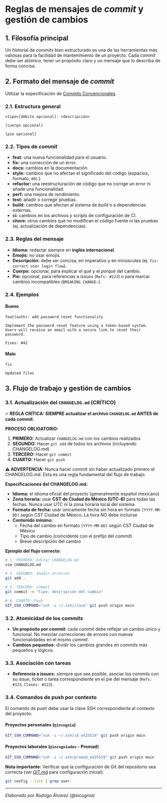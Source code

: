 # Reglas de mensajes de *commit* y gestión de cambios

## 1. Filosofía principal

Un historial de *commits* bien estructurado es una de las herramientas más valiosas para la facilidad de mantenimiento de un proyecto. Cada *commit* debe ser atómico, tener un propósito claro y un mensaje que lo describa de forma concisa.

## 2. Formato del mensaje de *commit*

Utilizar la especificación de [Commits Convencionales](https://www.conventionalcommits.org/en/v1.0.0/).

### 2.1. Estructura general

```
<tipo>[ámbito opcional]: <descripción>

[cuerpo opcional]

[pie opcional]
```

### 2.2. Tipos de *commit*

- **feat:** una nueva funcionalidad para el usuario.
- **fix:** una corrección de un error.
- **docs:** cambios en la documentación.
- **style:** cambios que no afectan el significado del código (espacios, formato, etc.).
- **refactor:** una reestructuración de código que no corrige un error ni añade una funcionalidad.
- **perf:** una mejora de rendimiento.
- **test:** añadir o corregir pruebas.
- **build:** cambios que afectan al sistema de *build* o a dependencias externas.
- **ci:** cambios en los archivos y scripts de configuración de CI.
- **chore:** otros cambios que no modifican el código fuente ni las pruebas (ej. actualización de dependencias).

### 2.3. Reglas del mensaje

- **Idioma:** redactar siempre en **inglés internacional**.
- **Emojis:** no usar emojis.
- **Descripción:** debe ser concisa, en imperativo y en minúsculas (ej. `fix: correct user login flow`).
- **Cuerpo:** opcional, para explicar el *qué* y el *porqué* del cambio.
- **Pie:** opcional, para referencias a *issues* (`Refs: #123`) o para marcar cambios incompatibles (`BREAKING CHANGE:`).

### 2.4. Ejemplos

#### Bueno

```
feat(auth): add password reset functionality

Implement the password reset feature using a token-based system.
Users will receive an email with a secure link to reset their password.

Fixes: #42
```

#### Malo

```
fix
```

```
Updated files
```

## 3. Flujo de trabajo y gestión de cambios

### 3.1. Actualización del `CHANGELOG.md` (CRÍTICO)

🔥 **REGLA CRÍTICA: SIEMPRE actualizar el archivo `CHANGELOG.md` ANTES de cada *commit*.**

**PROCESO OBLIGATORIO:**
1. **PRIMERO:** Actualizar `CHANGELOG.md` con los cambios realizados
2. **SEGUNDO:** Hacer `git add` de todos los archivos (incluyendo CHANGELOG.md)
3. **TERCERO:** Hacer `git commit`
4. **CUARTO:** Hacer `git push`

**⚠️ ADVERTENCIA:** Nunca hacer commit sin haber actualizado primero el CHANGELOG.md. Esta es una regla fundamental del flujo de trabajo.

**Especificaciones del CHANGELOG.md:**
- **Idioma:** el idioma oficial del proyecto (generalmente español mexicano)
- **Zona horaria:** usar **CST de Ciudad de México (UTC-6)** para todas las fechas. Nunca usar UTC ni la zona horaria local del sistema
- **Formato de fecha:** usar únicamente fecha sin hora en formato `[YYYY-MM-DD]` según CST Ciudad de México. La hora NO debe incluirse
- **Contenido mínimo:**
  - Fecha del cambio en formato `[YYYY-MM-DD]` según CST Ciudad de México
  - Tipo de cambio (coincidente con el prefijo del *commit*)
  - Breve descripción del cambio

**Ejemplo del flujo correcto:**
```bash
# 1. PRIMERO: Editar CHANGELOG.md
vim CHANGELOG.md

# 2. SEGUNDO: Añadir archivos
git add .

# 3. TERCERO: Commit
git commit -m "tipo: descripción del cambio"

# 4. CUARTO: Push
GIT_SSH_COMMAND="ssh -i ~/.ssh/clave" git push origin main
```

### 3.2. Atomicidad de los *commits*

- **Un propósito por *commit*:** cada *commit* debe reflejar un cambio único y funcional. No mezclar correcciones de errores con nuevas funcionalidades en el mismo *commit*.
- **Cambios pequeños:** dividir los cambios grandes en *commits* más pequeños y lógicos.

### 3.3. Asociación con tareas

- **Referencia a *issues*:** siempre que sea posible, asociar los *commits* con su *issue*, *ticket* o tarea correspondiente en el pie del mensaje (`Refs: #123`, `Closes: #123`).

### 3.4. Comandos de push por contexto

El comando de push debe usar la clave SSH correspondiente al contexto del proyecto:

#### Proyectos personales (`@incognia`)
```bash
GIT_SSH_COMMAND="ssh -i ~/.ssh/id_ed25519" git push origin main
```

#### Proyectos laborales (`@incogniadev` - Promad)
```bash
GIT_SSH_COMMAND="ssh -i ~/.ssh/promad_ed25519" git push origin main
```

**Nota importante:** Verificar que la configuración de Git del repositorio sea correcta (ver [GIT.md](./GIT.md) para configuración inicial):
```bash
git config --list | grep user
```

---

*Elaborado por Rodrigo Álvarez (@incognia)*

